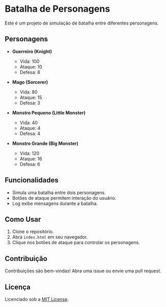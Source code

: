 # Batalha de Personagens

Este é um projeto de simulação de batalha entre diferentes personagens.

## Personagens

- **Guerreiro (Knight)**
  - Vida: 100
  - Ataque: 10
  - Defesa: 8

- **Mago (Sorcerer)**
  - Vida: 80
  - Ataque: 15
  - Defesa: 3

- **Monstro Pequeno (Little Monster)**
  - Vida: 40
  - Ataque: 4
  - Defesa: 4

- **Monstro Grande (Big Monster)**
  - Vida: 120
  - Ataque: 16
  - Defesa: 6

## Funcionalidades

- Simula uma batalha entre dois personagens.
- Botões de ataque permitem interação do usuário.
- Log exibe mensagens durante a batalha.

## Como Usar

1. Clone o repositório.
2. Abra `index.html` em seu navegador.
3. Clique nos botões de ataque para controlar os personagens.

## Contribuição

Contribuições são bem-vindas! Abra uma issue ou envie uma pull request.

## Licença

Licenciado sob a [MIT License](LICENSE).